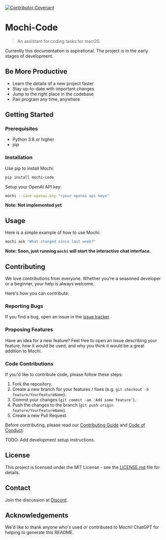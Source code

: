[![Contributor Covenant](https://img.shields.io/badge/Contributor%20Covenant-2.1-4baaaa.svg)](code_of_conduct.md)

# Mochi-Code

> An assistant for coding tasks for macOS.

Currently this documentation is aspirational.
The project is in the early stages of development.

## Be More Productive

- Learn the details of a new project faster
- Stay up-to-date with important changes
- Jump to the right place in the codebase
- Pair program any time, anywhere

## Getting Started

### Prerequisites

- Python 3.8 or higher
- pip

### Installation

Use pip to install Mochi:

```bash
pip install mochi-code
```

Setup your OpenAI API key:

```bash
mochi --save-openai-key "<your openai api key>"
```

**Note: Not implemented yet**

## Usage

Here is a simple example of how to use Mochi:

```bash
mochi ask "What changed since last week?"
```

**Note: Soon, just running `mochi` will start the interactive chat interface.**

## Contributing

We love contributions from everyone.
Whether you're a seasoned developer or a beginner, your help is always welcome.

Here's how you can contribute:

### Reporting Bugs

If you find a bug, open an issue in the [issue tracker](https://github.com/MetaphoraStudios/mochi-code/issues).

### Proposing Features

Have an idea for a new feature? Feel free to open an issue describing your
feature, how it would be used, and why you think it would be a great addition to
Mochi.

### Code Contributions

If you'd like to contribute code, please follow these steps:

1. Fork the repository.
2. Create a new branch for your features / fixes (e.g.
   `git checkout -b feature/YourFeatureName`).
3. Commit your changes (`git commit -am 'Add some feature'`).
4. Push the changes to the branch (`git push origin feature/YourFeatureName`).
5. Create a new Pull Request.

Before contributing, please read our
[Contributing Guide](https://github.com/MetaphoraStudios/mochi-code/blob/main/CONTRIBUTING.md)
and
[Code of Conduct](https://github.com/MetaphoraStudios/mochi-code/blob/main/CODE_OF_CONDUCT.md).

TODO: Add development setup instructions.

## License

This project is licensed under the MIT License - see the
[LICENSE.md](https://github.com/MetaphoraStudios/mochi-code/blob/main/LICENSE.md)
file for details.

## Contact

Join the discussion at [Discord](https://discord.gg/kyy5ncWsMa).

## Acknowledgements

We'd like to thank anyone who's used or contributed to Mochi!
ChatGPT for helping to generate this README.
